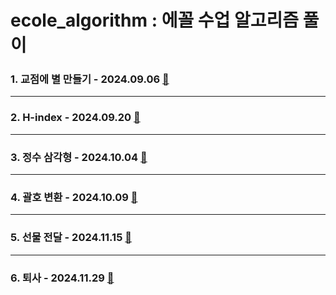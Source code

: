 # ecole_algorithm : 에꼴 수업 알고리즘 풀이

### 1. 교점에 별 만들기 - 2024.09.06 [🔎](https://github.com/22seul/ecole_algorithm/tree/main/0906)
---
### 2. H-index - 2024.09.20 [🔎](https://github.com/22seul/ecole_algorithm/tree/main/0920)
---
### 3. 정수 삼각형 - 2024.10.04 [🔎](https://github.com/22seul/ecole_algorithm/tree/main/1004)
---
### 4. 괄호 변환 - 2024.10.09 [🔎](https://github.com/22seul/ecole_algorithm/tree/main/1009)
---
### 5. 선물 전달 - 2024.11.15 [🔎](https://github.com/22seul/ecole_algorithm/tree/main/1115)
---
### 6. 퇴사 - 2024.11.29 [🔎](https://github.com/22seul/ecole_algorithm/tree/main/1129)
